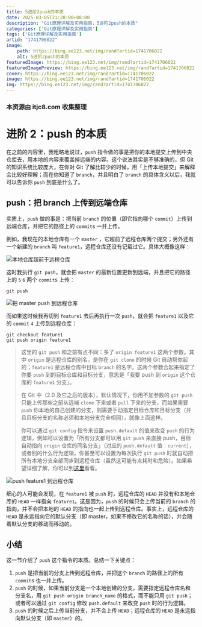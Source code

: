 ```yaml
---
title: 5进阶2push的本质
date: 2025-03-05T21:28:00+08:00
description: "Git原理详解及实用指南，5进阶2push的本质"
categories: ['Git原理详解及实用指南']
tags: ['Git原理详解及实用指南']
artid: "1741706022"
image:
    path: https://bing.ee123.net/img/rand?artid=1741706022
    alt: 5进阶2push的本质
featuredImage: https://bing.ee123.net/img/rand?artid=1741706022
featuredImagePreview: https://bing.ee123.net/img/rand?artid=1741706022
cover: https://bing.ee123.net/img/rand?artid=1741706022
image: https://bing.ee123.net/img/rand?artid=1741706022
img: https://bing.ee123.net/img/rand?artid=1741706022
---
```


### 本资源由 itjc8.com 收集整理
# 进阶 2：push 的本质

在之前的内容里，我粗略地说过，`push` 指令做的事是把你的本地提交上传到中央仓库去，用本地的内容来覆盖掉远端的内容。这个说法其实是不够准确的，但 Git 的知识系统比较庞大，在你对 Git 了解比较少的时候，用「上传本地提交」来解释会比较好理解；而在你知道了 `branch`，并且明白了 `branch` 的具体含义以后，我就可以告诉你 `push` 到底是什么了。

## push：把 branch 上传到远端仓库

实质上，`push` 做的事是：把当前 `branch` 的位置（即它指向哪个 `commit`）上传到远端仓库，并把它的路径上的 `commit`s 一并上传。

例如，我现在的本地仓库有一个 `master` ，它超前了远程仓库两个提交；另外还有一个新建的 `branch` 叫 `feature1`，远程仓库还没有记载过它。具体大概像这样：

![本地仓库超前于远程仓库](https://user-gold-cdn.xitu.io/2017/11/29/160071880ab72f00?w=567&h=825&f=jpeg&s=47425)

这时我执行 `git push`，就会把 `master` 的最新位置更新到远端，并且把它的路径上的 `5` `6` 两个 `commit`s 上传：

```shell
git push
```

![把 master push 到远程仓库](https://user-gold-cdn.xitu.io/2017/11/29/1600725e9973f71d?w=604&h=816&f=gif&s=205017)

而如果这时候我再切到 `feature1` 去后再执行一次 `push`，就会把 `feature1` 以及它的 `commit` `4` 上传到远程仓库：

```shell
git checkout feature1
git push origin feature1
```

> 这里的 `git push` 和之前有点不同：多了 `origin feature1` 这两个参数。其中 `origin` 是远程仓库的别名，是你在 `git clone` 的时候 Git 自动帮你起的；`feature1` 是远程仓库中目标 `branch` 的名字。这两个参数合起来指定了你要 `push` 到的目标仓库和目标分支，意思是「我要 push 到 `origin` 这个仓库的 `feature1` 分支」。
>
> 在 Git 中（2.0 及它之后的版本），默认情况下，你用不加参数的 `git push` 只能上传那些之前从远端 `clone` 下来或者 `pull` 下来的分支，而如果需要 `push` 你本地的自己创建的分支，则需要手动指定目标仓库和目标分支（并且目标分支的名称必须和本地分支完全相同），就像上面这样。
>
> 你可以通过 `git config` 指令来设置 `push.default` 的值来改变 `push` 的行为逻辑，例如可以设置为「所有分支都可以用 `git push` 来直接 push，目标自动指向 `origin` 仓库的同名分支」（对应的 `push.default` 值：`current`），或者别的什么行为逻辑，你甚至可以设置为每次执行 `git push` 时就自动把所有本地分支全部同步到远程仓库（虽然这可能有点耗时和危险）。如果希望详细了解，你可以到[这里](https://git-scm.com/docs/git-config#git-config-pushdefault)看看。

![push feature1 到远程仓库](https://user-gold-cdn.xitu.io/2017/11/29/160073ccda56ef07?w=588&h=912&f=gif&s=216802)

细心的人可能会发现，在 `feature1` 被 `push` 时，远程仓库的 `HEAD` 并没有和本地仓库的 `HEAD` 一样指向 `feature1`。这是因为，`push` 的时候只会上传当前的 `branch` 的指向，并不会把本地的 `HEAD` 的指向也一起上传到远程仓库。事实上，远程仓库的 `HEAD` 是永远指向它的默认分支（即 master，如果不修改它的名称的话），并会随着默认分支的移动而移动的。

## 小结

这一节介绍了 `push` 这个指令的本质。总结一下关键点：

1. `push` 是把当前的分支上传到远程仓库，并把这个 `branch` 的路径上的所有 `commit`s 也一并上传。
2. `push` 的时候，如果当前分支是一个本地创建的分支，需要指定远程仓库名和分支名，用 `git push origin branch_name` 的格式，而不能只用 `git push`；或者可以通过 `git config` 修改 `push.default` 来改变 `push` 时的行为逻辑。
3. `push` 的时候之后上传当前分支，并不会上传 `HEAD`；远程仓库的 `HEAD` 是永远指向默认分支（即 `master`）的。